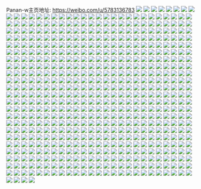 Panan-w主页地址: https://weibo.com/u/5783136783 
![](https://wx4.sinaimg.cn/mw2000/006jns3Jly1h9jjczqz1sj329728xqrk.jpg) 
![](https://wx4.sinaimg.cn/mw2000/006jns3Jly1h9gk5wu534j33402c07wh.jpg) 
![](https://wx4.sinaimg.cn/mw2000/006jns3Jly1h9dy35xbaoj31400u0131.jpg) 
![](https://wx4.sinaimg.cn/mw2000/006jns3Jly1h9dy33q4auj30u01t1jwm.jpg) 
![](https://wx4.sinaimg.cn/mw2000/006jns3Jly1h9d5b4ows4j30wz35s7wh.jpg) 
![](https://wx4.sinaimg.cn/mw2000/006jns3Jly1h9d58agrijj30vx35s7wh.jpg) 
![](https://wx4.sinaimg.cn/mw2000/006jns3Jly1h9d58c6q8yj30zu2h6b1d.jpg) 
![](https://wx4.sinaimg.cn/mw2000/006jns3Jly1h9d58cvct0j30yu31z4qp.jpg) 
![](https://wx4.sinaimg.cn/mw2000/006jns3Jly1h9d58ds9lhj30xc35s1kx.jpg) 
![](https://wx4.sinaimg.cn/mw2000/006jns3Jly1h9d58eskmsj30zu2wfb29.jpg) 
![](https://wx4.sinaimg.cn/mw2000/006jns3Jly1h9cyg7uordj32c0340hdt.jpg) 
![](https://wx4.sinaimg.cn/mw2000/006jns3Jly1h9cyg8qoq6j32c0340e81.jpg) 
![](https://wx4.sinaimg.cn/mw2000/006jns3Jly1h9cygd5mqcj30jj0sgwlh.jpg) 
![](https://wx4.sinaimg.cn/mw2000/006jns3Jly1h9agyweba1j30u01t1jwt.jpg) 
![](https://wx4.sinaimg.cn/mw2000/006jns3Jly1h9agz0jq15j30u01t1aee.jpg) 
![](https://wx4.sinaimg.cn/mw2000/006jns3Jly1h9agysxujkj30u01t1dmo.jpg) 
![](https://wx4.sinaimg.cn/mw2000/006jns3Jly1h9agz0xix2j30u00ypmzg.jpg) 
![](https://wx4.sinaimg.cn/mw2000/006jns3Jly1h968gxa6lij30u012ytgm.jpg) 
![](https://wx4.sinaimg.cn/mw2000/006jns3Jly1h968gux5wwj30u015iqbl.jpg) 
![](https://wx4.sinaimg.cn/mw2000/006jns3Jly1h968gvizwaj30u012s10m.jpg) 
![](https://wx4.sinaimg.cn/mw2000/006jns3Jly1h968gw2xnyj30u0140wnb.jpg) 
![](https://wx4.sinaimg.cn/mw2000/006jns3Jly1h968gu7djaj30u0140wlk.jpg) 
![](https://wx4.sinaimg.cn/mw2000/006jns3Jly1h968gxxah0j30u0140wlp.jpg) 
![](https://wx4.sinaimg.cn/mw2000/006jns3Jly1h968gtmo50j30u0140wma.jpg) 
![](https://wx4.sinaimg.cn/mw2000/006jns3Jly1h968gwqix8j30u01a6wn8.jpg) 
![](https://wx4.sinaimg.cn/mw2000/006jns3Jly1h968gyh6l7j30u0140ahe.jpg) 
![](https://wx4.sinaimg.cn/mw2000/006jns3Jly1h98eqcifb5j30u014010m.jpg) 
![](https://wx4.sinaimg.cn/mw2000/006jns3Jly1h98esyghtmj30u0167tkm.jpg) 
![](https://wx4.sinaimg.cn/mw2000/006jns3Jly1h98esypltej30u01400zs.jpg) 
![](https://wx4.sinaimg.cn/mw2000/006jns3Jly1h94xcheus2j32c0340u0x.jpg) 
![](https://wx4.sinaimg.cn/mw2000/006jns3Jly1h94xcgt34lj32c0340hdt.jpg) 
![](https://wx4.sinaimg.cn/mw2000/006jns3Jly1h94wpzg2jgj326z30ax6p.jpg) 
![](https://wx4.sinaimg.cn/mw2000/006jns3Jly1h94xcevvndj32c03407wi.jpg) 
![](https://wx4.sinaimg.cn/mw2000/006jns3Jly1h94wq05eopj325l33y4qp.jpg) 
![](https://wx4.sinaimg.cn/mw2000/006jns3Jly1h94xcfq58tj32c03407wi.jpg) 
![](https://wx4.sinaimg.cn/mw2000/006jns3Jly1h94xcjt5xpj31se2f84qp.jpg) 
![](https://wx4.sinaimg.cn/mw2000/006jns3Jly1h94xcbafjtj31nt2i0hbs.jpg) 
![](https://wx4.sinaimg.cn/mw2000/006jns3Jly1h94xcjav3tj31ux2go7wh.jpg) 
![](https://wx4.sinaimg.cn/mw2000/006jns3Jly1h94xcd0znrj32c0340u0x.jpg) 
![](https://wx4.sinaimg.cn/mw2000/006jns3Jly1h94xckaol8j32c0340kjl.jpg) 
![](https://wx4.sinaimg.cn/mw2000/006jns3Jly1h94xcdzkjej32c03401kz.jpg) 
![](https://wx4.sinaimg.cn/mw2000/006jns3Jly1h94xcbwhqij32c0340x6p.jpg) 
![](https://wx4.sinaimg.cn/mw2000/006jns3Jly1h94xcg9ee0j31kh2bzx6l.jpg) 
![](https://wx4.sinaimg.cn/mw2000/006jns3Jly1h94xcibrjnj32c0340npe.jpg) 
![](https://wx4.sinaimg.cn/mw2000/006jns3Jly1h8or47mbo4j30u01t1dnr.jpg) 
![](https://wx4.sinaimg.cn/mw2000/006jns3Jly1h8or4r8v63j30gv0miq43.jpg) 
![](https://wx4.sinaimg.cn/mw2000/006jns3Jly1h8n9yz0unrj30u0140qbp.jpg) 
![](https://wx4.sinaimg.cn/mw2000/006jns3Jly1h8mb42gmznj30u01910vj.jpg) 
![](https://wx4.sinaimg.cn/mw2000/006jns3Jly1h8mb42to2rj30u0191dio.jpg) 
![](https://wx4.sinaimg.cn/mw2000/006jns3Jly1h8mb449a7gj30u0191q5z.jpg) 
![](https://wx4.sinaimg.cn/mw2000/006jns3Jly1h8mb46d0pmj31910u040m.jpg) 
![](https://wx4.sinaimg.cn/mw2000/006jns3Jly1h8mb3zufz1j31910u040p.jpg) 
![](https://wx4.sinaimg.cn/mw2000/006jns3Jly1h8mb461yu9j31910u0wgq.jpg) 
![](https://wx4.sinaimg.cn/mw2000/006jns3Jly1h8mb40nr4yj30u0191go3.jpg) 
![](https://wx4.sinaimg.cn/mw2000/006jns3Jly1h8mb457207j30u01910w0.jpg) 
![](https://wx4.sinaimg.cn/mw2000/006jns3Jly1h8mb41z2b6j30u0191n0d.jpg) 
![](https://wx4.sinaimg.cn/mw2000/006jns3Jly1h8mb470vrvj31910u0tar.jpg) 
![](https://wx4.sinaimg.cn/mw2000/006jns3Jly1h8mb46q6trj31910u0q5d.jpg) 
![](https://wx4.sinaimg.cn/mw2000/006jns3Jly1h8mb47c4z1j31910u0jtc.jpg) 
![](https://wx4.sinaimg.cn/mw2000/006jns3Jly1h8mb43ax8aj30u0191q65.jpg) 
![](https://wx4.sinaimg.cn/mw2000/006jns3Jly1h8mb43rsouj30u0191adb.jpg) 
![](https://wx4.sinaimg.cn/mw2000/006jns3Jly1h8mb41j2gnj30u01910vm.jpg) 
![](https://wx4.sinaimg.cn/mw2000/006jns3Jly1h8mb44nr7zj30u0191q5s.jpg) 
![](https://wx4.sinaimg.cn/mw2000/006jns3Jly1h8mb411c42j30u0191gol.jpg) 
![](https://wx4.sinaimg.cn/mw2000/006jns3Jly1h8mb45nczfj30u0191whq.jpg) 
![](https://wx4.sinaimg.cn/mw2000/006jns3Jly1h8gjybhrsjj31nt2i0qtk.jpg) 
![](https://wx4.sinaimg.cn/mw2000/006jns3Jly1h8gjydwx9zj31zu2qw7wh.jpg) 
![](https://wx4.sinaimg.cn/mw2000/006jns3Jly1h8gjyaejfnj31oq2f8tzp.jpg) 
![](https://wx4.sinaimg.cn/mw2000/006jns3Jly1h8ebr67f5vj32ri22ihdt.jpg) 
![](https://wx4.sinaimg.cn/mw2000/006jns3Jly1h8bg3bmxm7j31sc2dskjl.jpg) 
![](https://wx4.sinaimg.cn/mw2000/006jns3Jly1h86zd77urbj31400u0466.jpg) 
![](https://wx4.sinaimg.cn/mw2000/006jns3Jly1h82d0skicxj30zu25oaje.jpg) 
![](https://wx4.sinaimg.cn/mw2000/006jns3Jly1h82d0s7766j30zu25on96.jpg) 
![](https://wx4.sinaimg.cn/mw2000/006jns3Jly1h817gk4bjzj31dg1vje4v.jpg) 
![](https://wx4.sinaimg.cn/mw2000/006jns3Jly1h7wvm9v7lpj30u0193437.jpg) 
![](https://wx4.sinaimg.cn/mw2000/006jns3Jly1h7wvmtvx57j30u01407aw.jpg) 
![](https://wx4.sinaimg.cn/mw2000/006jns3Jly1h7woogm6p8j32c0340x6p.jpg) 
![](https://wx4.sinaimg.cn/mw2000/006jns3Jly1h7wm7tbhrpj328q2znu0x.jpg) 
![](https://wx4.sinaimg.cn/mw2000/006jns3Jly1h7q41o0ar7j30u0140wlx.jpg) 
![](https://wx4.sinaimg.cn/mw2000/006jns3Jly1h7l8z1luvjj30u01hcdu2.jpg) 
![](https://wx4.sinaimg.cn/mw2000/006jns3Jly1h7l8z17iipj32c03401ky.jpg) 
![](https://wx4.sinaimg.cn/mw2000/006jns3Jly1h7efmsskgmj30zt0r20vi.jpg) 
![](https://wx4.sinaimg.cn/mw2000/006jns3Jly1h7czrsukc9j30u01t1dkm.jpg) 
![](https://wx4.sinaimg.cn/mw2000/006jns3Jly1h7czrq6cswj30u01t1dkq.jpg) 
![](https://wx4.sinaimg.cn/mw2000/006jns3Jly1h79qulf9vgj32zu28w4qr.jpg) 
![](https://wx4.sinaimg.cn/mw2000/006jns3Jly1h71ow03krsj30u00qmtf4.jpg) 
![](https://wx4.sinaimg.cn/mw2000/006jns3Jly1h71ovzw489j30u00qc79g.jpg) 
![](https://wx4.sinaimg.cn/mw2000/006jns3Jly1h71ovzlhu2j30u00qtmys.jpg) 
![](https://wx4.sinaimg.cn/mw2000/006jns3Jly1h71ovaitauj30u019cdk8.jpg) 
![](https://wx4.sinaimg.cn/mw2000/006jns3Jly1h71ovast3tj30u01987f7.jpg) 
![](https://wx4.sinaimg.cn/mw2000/006jns3Jly1h71ovb566lj30u01op16f.jpg) 
![](https://wx4.sinaimg.cn/mw2000/006jns3Jly1h71ovbl3gvj30u018rtd3.jpg) 
![](https://wx4.sinaimg.cn/mw2000/006jns3Jly1h71ovbvascj30u01augqk.jpg) 
![](https://wx4.sinaimg.cn/mw2000/006jns3Jly1h71ovc59f5j30u01dpaf7.jpg) 
![](https://wx4.sinaimg.cn/mw2000/006jns3Jly1h71ova58otj30u014vn0u.jpg) 
![](https://wx4.sinaimg.cn/mw2000/006jns3Jly1h71ovceht9j30u01ghnaq.jpg) 
![](https://wx4.sinaimg.cn/mw2000/006jns3Jly1h71ovcpl35j30u01qawkp.jpg) 
![](https://wx4.sinaimg.cn/mw2000/006jns3Jly1h71ovfd60pj30u014owoo.jpg) 
![](https://wx4.sinaimg.cn/mw2000/006jns3Jly1h6y0vxfy3fj30u0191whu.jpg) 
![](https://wx4.sinaimg.cn/mw2000/006jns3Jly1h6y0vxuw5mj30u0191dgl.jpg) 
![](https://wx4.sinaimg.cn/mw2000/006jns3Jly1h6y0vy7boij30u0191gmh.jpg) 
![](https://wx4.sinaimg.cn/mw2000/006jns3Jly1h6y0vykf8ij30u0191dgh.jpg) 
![](https://wx4.sinaimg.cn/mw2000/006jns3Jly1h6y0vvgyvmj30u0191wfb.jpg) 
![](https://wx4.sinaimg.cn/mw2000/006jns3Jly1h6y0vyzye1j31910u0n3l.jpg) 
![](https://wx4.sinaimg.cn/mw2000/006jns3Jly1h6y0vx0sjrj30u01t1gr0.jpg) 
![](https://wx4.sinaimg.cn/mw2000/006jns3Jly1h6y0vvuxj8j30zu0tz75h.jpg) 
![](https://wx4.sinaimg.cn/mw2000/006jns3Jly1h6y0w0gs92j30u01t10y9.jpg) 
![](https://wx4.sinaimg.cn/mw2000/006jns3Jly1h6seo3cqz3j30u01hc3zt.jpg) 
![](https://wx4.sinaimg.cn/mw2000/006jns3Jly1h6qf6dm3bzj30u013fdo3.jpg) 
![](https://wx4.sinaimg.cn/mw2000/006jns3Jly1h6hu0fwnnrj323s2m9e87.jpg) 
![](https://wx4.sinaimg.cn/mw2000/006jns3Jly1h6hu08ecp0j323u35sws5.jpg) 
![](https://wx4.sinaimg.cn/mw2000/006jns3Jly1h6hu0h414nj323u35sqv5.jpg) 
![](https://wx4.sinaimg.cn/mw2000/006jns3Jly1h6hu05a9auj323u35s7wi.jpg) 
![](https://wx4.sinaimg.cn/mw2000/006jns3Jly1h6hu047j6fj323u35sn5n.jpg) 
![](https://wx4.sinaimg.cn/mw2000/006jns3Jly1h6hu07apc6j323u35sk0l.jpg) 
![](https://wx4.sinaimg.cn/mw2000/006jns3Jly1h6hu0joee0j323u35sqeb.jpg) 
![](https://wx4.sinaimg.cn/mw2000/006jns3Jly1h6hu0agf5hj323u35s7i2.jpg) 
![](https://wx4.sinaimg.cn/mw2000/006jns3Jly1h6hu0kjawkj323u35sb2a.jpg) 
![](https://wx4.sinaimg.cn/mw2000/006jns3Jly1h6hu09g1a9j323t3034qq.jpg) 
![](https://wx4.sinaimg.cn/mw2000/006jns3Jly1h6hu0i14y1j323u35sx6p.jpg) 
![](https://wx4.sinaimg.cn/mw2000/006jns3Jly1h6hu06hj6gj323u35sqv5.jpg) 
![](https://wx4.sinaimg.cn/mw2000/006jns3Jly1h6hu0bxi29j323u2n7gu2.jpg) 
![](https://wx4.sinaimg.cn/mw2000/006jns3Jly1h6hu0m6nk6j323u35sn2e.jpg) 
![](https://wx4.sinaimg.cn/mw2000/006jns3Jly1h6hu0b49usj323u2r8qb0.jpg) 
![](https://wx4.sinaimg.cn/mw2000/006jns3Jly1h6hu0ljlrjj31yg2jan8v.jpg) 
![](https://wx4.sinaimg.cn/mw2000/006jns3Jly1h6fnl8rg3fj30th1ge10a.jpg) 
![](https://wx4.sinaimg.cn/mw2000/006jns3Jly1h60zd92x0jj30zm0tqdky.jpg) 
![](https://wx4.sinaimg.cn/mw2000/006jns3Jly1h63r8pvgnmj30zo256als.jpg) 
![](https://wx4.sinaimg.cn/mw2000/006jns3Jly1h5z4jmshllj30zo256qnk.jpg) 
![](https://wx4.sinaimg.cn/mw2000/006jns3Jly1h5z4jlxe44j30zo256qlv.jpg) 
![](https://wx4.sinaimg.cn/mw2000/006jns3Jly1h5z4jn4fkmj30zn121af4.jpg) 
![](https://wx4.sinaimg.cn/mw2000/006jns3Jly1h5z4jnbzsaj30zk24xgre.jpg) 
![](https://wx4.sinaimg.cn/mw2000/006jns3Jly1h5w9w5uu0gj30zo09vq4k.jpg) 
![](https://wx4.sinaimg.cn/mw2000/006jns3Jly1h5w9y0meaoj30wi1ycn3c.jpg) 
![](https://wx4.sinaimg.cn/mw2000/006jns3Jly1h5w9nxgs6mj30zo256wxd.jpg) 
![](https://wx4.sinaimg.cn/mw2000/006jns3Jly1h5w9nzg7ytj30zo256qpl.jpg) 
![](https://wx4.sinaimg.cn/mw2000/006jns3Jly1h5w9qq7horj30wi1ycafk.jpg) 
![](https://wx4.sinaimg.cn/mw2000/006jns3Jly1h5w9r4wqz4j30wi1ycq9i.jpg) 
![](https://wx4.sinaimg.cn/mw2000/006jns3Jly1h7avwcnejgj30zo2560uj.jpg) 
![](https://wx4.sinaimg.cn/mw2000/006jns3Jly1h5ozekx46dj30zk0k0tcw.jpg) 
![](https://wx4.sinaimg.cn/mw2000/006jns3Jly1h5j1t14d2aj325q2vn1kz.jpg) 
![](https://wx4.sinaimg.cn/mw2000/006jns3Jly1h5j1sunblzj31xq1v0hdt.jpg) 
![](https://wx4.sinaimg.cn/mw2000/006jns3Jly1h5j1t02ii1j326o2wwe84.jpg) 
![](https://wx4.sinaimg.cn/mw2000/006jns3Jly1h5j1sx2ovzj325m340e83.jpg) 
![](https://wx4.sinaimg.cn/mw2000/006jns3Jly1h5j1t512d3j328m2zohdu.jpg) 
![](https://wx4.sinaimg.cn/mw2000/006jns3Jly1h5j1su2n09j32c03401kz.jpg) 
![](https://wx4.sinaimg.cn/mw2000/006jns3Jly1h5j1tdur3wj31zs2n5x6p.jpg) 
![](https://wx4.sinaimg.cn/mw2000/006jns3Jly1h5j1t284tmj31zc2kau0x.jpg) 
![](https://wx4.sinaimg.cn/mw2000/006jns3Jly1h5j1t5ly9ij321g2lnnpd.jpg) 
![](https://wx4.sinaimg.cn/mw2000/006jns3Jly1h5j1t1sid3j30u01404ax.jpg) 
![](https://wx4.sinaimg.cn/mw2000/006jns3Jly1h5j1t80h1jj326i2woe82.jpg) 
![](https://wx4.sinaimg.cn/mw2000/006jns3Jly1h5j1t78fw9j321a31lb2a.jpg) 
![](https://wx4.sinaimg.cn/mw2000/006jns3Jly1h5j1tczdxhj33402c07wj.jpg) 
![](https://wx4.sinaimg.cn/mw2000/006jns3Jly1h5dpyhii4sj30zo0dsq4z.jpg) 
![](https://wx4.sinaimg.cn/mw2000/006jns3Jly1h59v3mf1jyj30x118lq7d.jpg) 
![](https://wx4.sinaimg.cn/mw2000/006jns3Jly1h59v5bo9pmj30zn0rvace.jpg) 
![](https://wx4.sinaimg.cn/mw2000/006jns3Jly1h55qcn1107j30q4087tar.jpg) 
![](https://wx4.sinaimg.cn/mw2000/006jns3Jly1h54hm9hasdj30zo0r6tdd.jpg) 
![](https://wx4.sinaimg.cn/mw2000/006jns3Jly1h51gw5qwbbj30zo2561ek.jpg) 
![](https://wx4.sinaimg.cn/mw2000/006jns3Jly1h4zmbm4grvj30zo1c77gw.jpg) 
![](https://wx4.sinaimg.cn/mw2000/006jns3Jly1h4va7vg1a5j31ux2h7e83.jpg) 
![](https://wx4.sinaimg.cn/mw2000/006jns3Jly1h4va86su8ij32c0340npg.jpg) 
![](https://wx4.sinaimg.cn/mw2000/006jns3Jly1h4va7l5a1dj326g2wmqv6.jpg) 
![](https://wx4.sinaimg.cn/mw2000/006jns3Jly1h4va80zbrqj32522urnpe.jpg) 
![](https://wx4.sinaimg.cn/mw2000/006jns3Jly1h4va7jtlvxj32c02nvhdv.jpg) 
![](https://wx4.sinaimg.cn/mw2000/006jns3Jly1h4va7skfmdj32862yxb2b.jpg) 
![](https://wx4.sinaimg.cn/mw2000/006jns3Jly1h4va7yaidqj321e2c87wj.jpg) 
![](https://wx4.sinaimg.cn/mw2000/006jns3Jly1h4va84vh8oj333y2bynpg.jpg) 
![](https://wx4.sinaimg.cn/mw2000/006jns3Jly1h651nzvfktj32912zywrm.jpg) 
![](https://wx4.sinaimg.cn/mw2000/006jns3Jly1h4rgtoq0mxj333z2bzqv6.jpg) 
![](https://wx4.sinaimg.cn/mw2000/006jns3Jly1h4qomswvmbj30zo256qny.jpg) 
![](https://wx4.sinaimg.cn/mw2000/006jns3Jly1h4kekuml3sj30zo256e81.jpg) 
![](https://wx4.sinaimg.cn/mw2000/006jns3Jly1h4kel8wdtgj30zo256npd.jpg) 
![](https://wx4.sinaimg.cn/mw2000/006jns3Jly1h4kekj92ikj30zo2561kx.jpg) 
![](https://wx4.sinaimg.cn/mw2000/006jns3Jly1h4esx2uetkj32x123uqv5.jpg) 
![](https://wx4.sinaimg.cn/mw2000/006jns3Jly1h4esx0sfsbj335s23uqv5.jpg) 
![](https://wx4.sinaimg.cn/mw2000/006jns3Jly1h4esx1usqhj323u35su0x.jpg) 
![](https://wx4.sinaimg.cn/mw2000/006jns3Jly1h4eswjjlulj32ni3j94qr.jpg) 
![](https://wx4.sinaimg.cn/mw2000/006jns3Jly1h4eswzqeogj323u35sb2a.jpg) 
![](https://wx4.sinaimg.cn/mw2000/006jns3Jly1h4eswl0tscj32ni3j9e82.jpg) 
![](https://wx4.sinaimg.cn/mw2000/006jns3Jly1h4eswhocvfj30u01siwva.jpg) 
![](https://wx4.sinaimg.cn/mw2000/006jns3Jly1h4eswlz47ij32ni3j94qq.jpg) 
![](https://wx4.sinaimg.cn/mw2000/006jns3Jly1h4eswh7bltj30u02wg1kx.jpg) 
![](https://wx4.sinaimg.cn/mw2000/006jns3Jly1h4eswgf5krj335s23unpe.jpg) 
![](https://wx4.sinaimg.cn/mw2000/006jns3Jly1h4eswp272zj335s23unpe.jpg) 
![](https://wx4.sinaimg.cn/mw2000/006jns3Jly1h4esx5609yj323u35s1ky.jpg) 
![](https://wx4.sinaimg.cn/mw2000/006jns3Jly1h4esx3yjvjj323u35skjm.jpg) 
![](https://wx4.sinaimg.cn/mw2000/006jns3Jly1h4eswhzbz1j30u013z12i.jpg) 
![](https://wx4.sinaimg.cn/mw2000/006jns3Jly1h4eswxv0dlj335s23uu10.jpg) 
![](https://wx4.sinaimg.cn/mw2000/006jns3Jly1h4esx5lu8kj30u013uwk2.jpg) 
![](https://wx4.sinaimg.cn/mw2000/006jns3Jly1h4eswsdix4j323u35skjn.jpg) 
![](https://wx4.sinaimg.cn/mw2000/006jns3Jly1h4esx5ttnnj30u0140dop.jpg) 
![](https://wx4.sinaimg.cn/mw2000/006jns3Jly1h4c8gsfazhj30zo256kjm.jpg) 
![](https://wx4.sinaimg.cn/mw2000/006jns3Jly1h42yqlq0rwj30zk1be42w.jpg) 
![](https://wx4.sinaimg.cn/mw2000/006jns3Jly1h42yqm79dqj31bk0zkgsp.jpg) 
![](https://wx4.sinaimg.cn/mw2000/006jns3Jly1h41tvw3mv8j30zo256wyr.jpg) 
![](https://wx4.sinaimg.cn/mw2000/006jns3Jly1h3zn8w4yc6j32ri22i1ky.jpg) 
![](https://wx4.sinaimg.cn/mw2000/006jns3Jly1h3uzbga0o3j31xn23qe3w.jpg) 
![](https://wx4.sinaimg.cn/mw2000/006jns3Jly1h3u6tgey7jj31sc2dskjl.jpg) 
![](https://wx4.sinaimg.cn/mw2000/006jns3Jly1h3st6jkki8j323u35sb2a.jpg) 
![](https://wx4.sinaimg.cn/mw2000/006jns3Jly1h2w853mnv2j31zi3j9qv5.jpg) 
![](https://wx4.sinaimg.cn/mw2000/006jns3Jly1h2w86we2hdj323u35s7wi.jpg) 
![](https://wx4.sinaimg.cn/mw2000/006jns3Jly1h2w856qnlej30u02a7ws1.jpg) 
![](https://wx4.sinaimg.cn/mw2000/006jns3Jly1h2w85g5j5kj31zi3j9npd.jpg) 
![](https://wx4.sinaimg.cn/mw2000/006jns3Jly1h2w89jxhpjj335s23ub2a.jpg) 
![](https://wx4.sinaimg.cn/mw2000/006jns3Jly1h2w89zz31hj32ni3j9u0x.jpg) 
![](https://wx4.sinaimg.cn/mw2000/006jns3Jly1h2w8bopwidj335s23unpf.jpg) 
![](https://wx4.sinaimg.cn/mw2000/006jns3Jly1h2w84vweh9j33rv5ns7wi.jpg) 
![](https://wx4.sinaimg.cn/mw2000/006jns3Jly1h2w8fp8ki3j33l22e11ky.jpg) 
![](https://wx4.sinaimg.cn/mw2000/006jns3Jly1h2w8e7ayfzj32sp1v57wi.jpg) 
![](https://wx4.sinaimg.cn/mw2000/006jns3Jly1h2w8d3edl5j323u35su0y.jpg) 
![](https://wx4.sinaimg.cn/mw2000/006jns3Jly1h2w8fh58phj323u35skjm.jpg) 
![](https://wx4.sinaimg.cn/mw2000/006jns3Jly1h2w8gmzx8nj323u35sx6r.jpg) 
![](https://wx4.sinaimg.cn/mw2000/006jns3Jly1h2w8hmemdxj335s1s0hdv.jpg) 
![](https://wx4.sinaimg.cn/mw2000/006jns3Jly1h2w8steza5j323u35s1kz.jpg) 
![](https://wx4.sinaimg.cn/mw2000/006jns3Jly1h2w8sni3bcj34ao2v41l1.jpg) 
![](https://wx4.sinaimg.cn/mw2000/006jns3Jly1h2w8sxqfl8j32n53yphdw.jpg) 
![](https://wx4.sinaimg.cn/mw2000/006jns3Jly1h2w8t60js2j34ao2v4e88.jpg) 
![](https://wx4.sinaimg.cn/mw2000/006jns3Jly1gvbvojzum1j62c02ljb2b02.jpg) 
![](https://wx4.sinaimg.cn/mw2000/006jns3Jly1gvbvoilv2ej62482xy4qr02.jpg) 
![](https://wx4.sinaimg.cn/mw2000/006jns3Jly1gvbvp2g8doj61kj2tmkjm02.jpg) 
![](https://wx4.sinaimg.cn/mw2000/006jns3Jly1gvbvomsgxmj61je1t5kjl02.jpg) 
![](https://wx4.sinaimg.cn/mw2000/006jns3Jly1gvbvog56l9j61ur2ylu0y02.jpg) 
![](https://wx4.sinaimg.cn/mw2000/006jns3Jly1gvbvom19tkj61xf1zkx6p02.jpg) 
![](https://wx4.sinaimg.cn/mw2000/006jns3Jly1gvbvohbivwj62so2munpe02.jpg) 
![](https://wx4.sinaimg.cn/mw2000/006jns3Jly1gvbvol8b1qj626g24znpd02.jpg) 
![](https://wx4.sinaimg.cn/mw2000/006jns3Jly1gvbvp17dnnj62e82a8kjm02.jpg) 
![](https://wx4.sinaimg.cn/mw2000/006jns3Jly1gtz8si56ibj30k00qvtd0.jpg) 
![](https://wx4.sinaimg.cn/mw2000/006jns3Jly1gtgv0plm2wj31qa243b29.jpg) 
![](https://wx4.sinaimg.cn/mw2000/006jns3Jly1gt2ugmtrugj32c0340e82.jpg) 
![](https://wx4.sinaimg.cn/mw2000/006jns3Jly1gs7al75drrj31ho1zkb2a.jpg) 
![](https://wx4.sinaimg.cn/mw2000/006jns3Jly1gs7al4vq6lj31ho1zk7wi.jpg) 
![](https://wx4.sinaimg.cn/mw2000/006jns3Jly1gs7al1gz3wj31ho1zk1l1.jpg) 
![](https://wx4.sinaimg.cn/mw2000/006jns3Jly1gs7al2wzcij31ho1zke82.jpg) 
![](https://wx4.sinaimg.cn/mw2000/006jns3Jly1grrkltitd0j30u01swh1p.jpg) 
![](https://wx4.sinaimg.cn/mw2000/006jns3Jly1grrklv1ad2j30zo2567wh.jpg) 
![](https://wx4.sinaimg.cn/mw2000/006jns3Jly1grrks047a1j30zo2567wi.jpg) 
![](https://wx4.sinaimg.cn/mw2000/006jns3Jly1grrklsfao4j30zo256qv5.jpg) 
![](https://wx4.sinaimg.cn/mw2000/006jns3Jly1grrkm01biaj30zo2564qq.jpg) 
![](https://wx4.sinaimg.cn/mw2000/006jns3Jly1grrkqivmuaj30zo256hdv.jpg) 
![](https://wx4.sinaimg.cn/mw2000/006jns3Jly1grpa5obwa3j32c02c0e81.jpg) 
![](https://wx4.sinaimg.cn/mw2000/006jns3Jly1grpa5wxjonj32c0340e86.jpg) 
![](https://wx4.sinaimg.cn/mw2000/006jns3Jly1grpa5yg5awj326u2x5qv5.jpg) 
![](https://wx4.sinaimg.cn/mw2000/006jns3Jly1grnpiyo1uaj30u01b3qn6.jpg) 
![](https://wx4.sinaimg.cn/mw2000/006jns3Jly1grnpizejotj30u01c8dzp.jpg) 
![](https://wx4.sinaimg.cn/mw2000/006jns3Jly1grnpixrfwmj30u019enh8.jpg) 
![](https://wx4.sinaimg.cn/mw2000/006jns3Jly1grhv010zy0j32402tc1jn.jpg) 
![](https://wx4.sinaimg.cn/mw2000/006jns3Jly1grhv0xc0qxj32c0340x6p.jpg) 
![](https://wx4.sinaimg.cn/mw2000/006jns3Jly1grhv02wxzsj32522urb1k.jpg) 
![](https://wx4.sinaimg.cn/mw2000/006jns3Jly1grhv06fn52j324n2u87us.jpg) 
![](https://wx4.sinaimg.cn/mw2000/006jns3Jly1grhv0bfiqsj32c0340hdu.jpg) 
![](https://wx4.sinaimg.cn/mw2000/006jns3Jly1grhv084lp0j31u32g4axz.jpg) 
![](https://wx4.sinaimg.cn/mw2000/006jns3Jly1grc8bmoi2zj30s71hjkdy.jpg) 
![](https://wx4.sinaimg.cn/mw2000/006jns3Jly1grc8bnbxnwj30zo10cac8.jpg) 
![](https://wx4.sinaimg.cn/mw2000/006jns3Jly1gr7u6t112nj33402c04qr.jpg) 
![](https://wx4.sinaimg.cn/mw2000/006jns3Jly1gr7u6xua1yj32c03404qr.jpg) 
![](https://wx4.sinaimg.cn/mw2000/006jns3Jly1gr7u6ud2taj33402c0npe.jpg) 
![](https://wx4.sinaimg.cn/mw2000/006jns3Jly1gr7u6w75caj32c03404qr.jpg) 
![](https://wx4.sinaimg.cn/mw2000/006jns3Jly1gr7u705b84j32c03407wj.jpg) 
![](https://wx4.sinaimg.cn/mw2000/006jns3Jly1gr7u73bbn6j32c0340b2b.jpg) 
![](https://wx4.sinaimg.cn/mw2000/006jns3Jly1gr7u75s9skj32c03404qr.jpg) 
![](https://wx4.sinaimg.cn/mw2000/006jns3Jly1gr7u7a45c6j32c0340e82.jpg) 
![](https://wx4.sinaimg.cn/mw2000/006jns3Jly1gr7u77iop9j33402c0e83.jpg) 
![](https://wx4.sinaimg.cn/mw2000/006jns3Jly1gr3aysvgayj31ja26q7wh.jpg) 
![](https://wx4.sinaimg.cn/mw2000/006jns3Jly1gr3az3hqxqj3340340x6s.jpg) 
![](https://wx4.sinaimg.cn/mw2000/006jns3Jly1gr3aypxu76j31ix2a4npd.jpg) 
![](https://wx4.sinaimg.cn/mw2000/006jns3Jly1gr3azdfhvdj31gs1takjl.jpg) 
![](https://wx4.sinaimg.cn/mw2000/006jns3Jly1gr3az8ag4xj31nr248hdt.jpg) 
![](https://wx4.sinaimg.cn/mw2000/006jns3Jly1gr3azgdkjtj31fy1u1npd.jpg) 
![](https://wx4.sinaimg.cn/mw2000/006jns3Jly1gr3azbs8dcj31na1spu0x.jpg) 
![](https://wx4.sinaimg.cn/mw2000/006jns3Jly1gr3azhdsztj30ix0o9k82.jpg) 
![](https://wx4.sinaimg.cn/mw2000/006jns3Jly1gr3azae3plj31sb1txkjl.jpg) 
![](https://wx4.sinaimg.cn/mw2000/006jns3Jly1gr3az9h24ej31gt25v7wh.jpg) 
![](https://wx4.sinaimg.cn/mw2000/006jns3Jly1gr3azez6paj31kk1vvnpd.jpg) 
![](https://wx4.sinaimg.cn/mw2000/006jns3Jly1gr3aylwpj0j31n523fb29.jpg) 
![](https://wx4.sinaimg.cn/mw2000/006jns3Jly1gr0l6zk5mjj32c03404qq.jpg) 
![](https://wx4.sinaimg.cn/mw2000/006jns3Jly1gqrpon82bkj326m2qux6q.jpg) 
![](https://wx4.sinaimg.cn/mw2000/006jns3Jly1gqrppc50k8j32802yo1l6.jpg) 
![](https://wx4.sinaimg.cn/mw2000/006jns3Jly1gqlvarm51cj32c0340u0y.jpg) 
![](https://wx4.sinaimg.cn/mw2000/006jns3Jly1gqlvapuhx8j32c0340e82.jpg) 
![](https://wx4.sinaimg.cn/mw2000/006jns3Jly1gqlvath8kij32c0340u0y.jpg) 
![](https://wx4.sinaimg.cn/mw2000/006jns3Jly1gqlvamlpfdj32c03401ky.jpg) 
![](https://wx4.sinaimg.cn/mw2000/006jns3Jly1gqlvb4xox6j32c0340u0y.jpg) 
![](https://wx4.sinaimg.cn/mw2000/006jns3Jly1gqlvb1lbvej32c0340x6q.jpg) 
![](https://wx4.sinaimg.cn/mw2000/006jns3Jly1gqlvawrfpjj32c0340qv6.jpg) 
![](https://wx4.sinaimg.cn/mw2000/006jns3Jly1gqlvb7n8oyj32c0340kjm.jpg) 
![](https://wx4.sinaimg.cn/mw2000/006jns3Jly1gqlvavalx0j32c0340qv6.jpg) 
![](https://wx4.sinaimg.cn/mw2000/006jns3Jly1gqemrrpetnj31sc2dskjm.jpg) 
![](https://wx4.sinaimg.cn/mw2000/006jns3Jly1gqemsai0nqj31sc2dse0n.jpg) 
![](https://wx4.sinaimg.cn/mw2000/006jns3Jly1gqemrtnhrlj32c0340e82.jpg) 
![](https://wx4.sinaimg.cn/mw2000/006jns3Jly1gqemrv1xiaj32c0340qv6.jpg) 
![](https://wx4.sinaimg.cn/mw2000/006jns3Jly1gqemrz6gykj31nw27v1kx.jpg) 
![](https://wx4.sinaimg.cn/mw2000/006jns3Jly1gqemrxsdc4j32c0340qv6.jpg) 
![](https://wx4.sinaimg.cn/mw2000/006jns3Jly1gpsjtssw0uj31zk1bp1l3.jpg) 
![](https://wx4.sinaimg.cn/mw2000/006jns3Jly1goz1fflsvpj32212nknpe.jpg) 
![](https://wx4.sinaimg.cn/mw2000/006jns3Jly1goz1fhrx9bj30mq0whqmw.jpg) 
![](https://wx4.sinaimg.cn/mw2000/006jns3Jly1goz1fl6p2rj31yn2o8b2a.jpg) 
![](https://wx4.sinaimg.cn/mw2000/006jns3Jly1gohpz2aya7j31g51ccn5q.jpg) 
![](https://wx4.sinaimg.cn/mw2000/006jns3Jly1gohck4a257j30tz0hrwjr.jpg) 
![](https://wx4.sinaimg.cn/mw2000/006jns3Jly1gns6yt9wovj315g1eptwu.jpg) 
![](https://wx4.sinaimg.cn/mw2000/006jns3Jly1gns6zj35jij31z02d2x6q.jpg) 
![](https://wx4.sinaimg.cn/mw2000/006jns3Jly1gns6z8ijgbj31901g14qp.jpg) 
![](https://wx4.sinaimg.cn/mw2000/006jns3Jly1gns6zagt2rj31a21p9b29.jpg) 
![](https://wx4.sinaimg.cn/mw2000/006jns3Jly1gns6z5bw8cj32c02goe84.jpg) 
![](https://wx4.sinaimg.cn/mw2000/006jns3Jly1gns6zn12jvj31q51zkqv5.jpg) 
![](https://wx4.sinaimg.cn/mw2000/006jns3Jly1gns6zr7pvwj316e1blnpe.jpg) 
![](https://wx4.sinaimg.cn/mw2000/006jns3Jly1gns6zt87hyj31h91wl4qp.jpg) 
![](https://wx4.sinaimg.cn/mw2000/006jns3Jly1gns6zvfw6mj31rk1vkqv5.jpg) 
![](https://wx4.sinaimg.cn/mw2000/006jns3Jly1gnplmfxiykj32802yoqv5.jpg) 
![](https://wx4.sinaimg.cn/mw2000/006jns3Jly1gnplmf63jlj31o02yohdu.jpg) 
![](https://wx4.sinaimg.cn/mw2000/006jns3Jly1gnooatd9cdj32712kpqv6.jpg) 
![](https://wx4.sinaimg.cn/mw2000/006jns3Jly1gnbgri3nl6j31491zkkjl.jpg) 
![](https://wx4.sinaimg.cn/mw2000/006jns3Jly1gnbgrdhkjaj31ge11g1kx.jpg) 
![](https://wx4.sinaimg.cn/mw2000/006jns3Jly1gmd22vi038j31ho1zkkjm.jpg) 
![](https://wx4.sinaimg.cn/mw2000/006jns3Jgy1gm3kg962i4j31hz1zkhdv.jpg) 
![](https://wx4.sinaimg.cn/mw2000/006jns3Jgy1gm3kgbq0i9j31hu1zkkjn.jpg) 
![](https://wx4.sinaimg.cn/mw2000/006jns3Jgy1gm3kgi1l91j31ho1zknpf.jpg) 
![](https://wx4.sinaimg.cn/mw2000/006jns3Jgy1gm3kgl7jokj31ho1zku0x.jpg) 
![](https://wx4.sinaimg.cn/mw2000/006jns3Jgy1gm3kgety8pj31zk1hju10.jpg) 
![](https://wx4.sinaimg.cn/mw2000/006jns3Jgy1gm3kgmws4zj31hn1zku0x.jpg) 
![](https://wx4.sinaimg.cn/mw2000/006jns3Jgy1gm3kgogvs5j31hn1zknpd.jpg) 
![](https://wx4.sinaimg.cn/mw2000/006jns3Jgy1gm3kgjonypj31ho1zkqv5.jpg) 
![](https://wx4.sinaimg.cn/mw2000/006jns3Jgy1gm3kgr47gmj31as1qfx6q.jpg) 
![](https://wx4.sinaimg.cn/mw2000/006jns3Jgy1gm3kg6rlz5j31ho1zkhdu.jpg) 
![](https://wx4.sinaimg.cn/mw2000/006jns3Jgy1gm3kh3w53mj31ho1zke82.jpg) 
![](https://wx4.sinaimg.cn/mw2000/006jns3Jgy1gm3kh1krz5j31zk1hjkjp.jpg) 
![](https://wx4.sinaimg.cn/mw2000/006jns3Jgy1gm3kgu9o66j32hf21nhdv.jpg) 
![](https://wx4.sinaimg.cn/mw2000/006jns3Jgy1gm3khn83aqj31fr1x0qv5.jpg) 
![](https://wx4.sinaimg.cn/mw2000/006jns3Jgy1gm3kgydkzrj32c0340x6s.jpg) 
![](https://wx4.sinaimg.cn/mw2000/006jns3Jgy1gm3khoatazj31hn1hp4qp.jpg) 
![](https://wx4.sinaimg.cn/mw2000/006jns3Jgy1gm3khlgc89j31zk1hnb2a.jpg) 
![](https://wx4.sinaimg.cn/mw2000/006jns3Jgy1gm3khpsseaj31hn1j61kx.jpg) 
![](https://wx4.sinaimg.cn/mw2000/006jns3Jly1gm2tccct9jj31400u07cu.jpg) 
![](https://wx4.sinaimg.cn/mw2000/006jns3Jly1gm2t0848zej30u0140tix.jpg) 
![](https://wx4.sinaimg.cn/mw2000/006jns3Jly1gm2t0a6quwj31400u0tjo.jpg) 
![](https://wx4.sinaimg.cn/mw2000/006jns3Jly1gm2t08lry0j30u01407bc.jpg) 
![](https://wx4.sinaimg.cn/mw2000/006jns3Jly1gm2t09qouij30u0140gvk.jpg) 
![](https://wx4.sinaimg.cn/mw2000/006jns3Jly1gm2t0ai6ebj31400u0dpc.jpg) 
![](https://wx4.sinaimg.cn/mw2000/006jns3Jly1gm2t0atrjyj31400u0gu0.jpg) 
![](https://wx4.sinaimg.cn/mw2000/006jns3Jly1gm2sxvwopjj32c0340b2a.jpg) 
![](https://wx4.sinaimg.cn/mw2000/006jns3Jly1glx4d8h6qmj31ho1zk4qq.jpg) 
![](https://wx4.sinaimg.cn/mw2000/006jns3Jly1glti95f9axj31v41zkx6p.jpg) 
![](https://wx4.sinaimg.cn/mw2000/006jns3Jly1glti98e4v2j31ht1dy7wh.jpg) 
![](https://wx4.sinaimg.cn/mw2000/006jns3Jly1glti9f79qlj32c02zakjm.jpg) 
![](https://wx4.sinaimg.cn/mw2000/006jns3Jly1glti9lhmj0j32c03401kz.jpg) 
![](https://wx4.sinaimg.cn/mw2000/006jns3Jly1gltibuzcpxj31ho185hdt.jpg) 
![](https://wx4.sinaimg.cn/mw2000/006jns3Jly1glti9xhn4jj32c0340kjn.jpg) 
![](https://wx4.sinaimg.cn/mw2000/006jns3Jly1gltiay6ezpj33402c0u0x.jpg) 
![](https://wx4.sinaimg.cn/mw2000/006jns3Jly1gltia2pfjsj321y2qle82.jpg) 
![](https://wx4.sinaimg.cn/mw2000/006jns3Jly1gltia813hwj32e4223x6q.jpg) 
![](https://wx4.sinaimg.cn/mw2000/006jns3Jly1gltibdn695j32c0340npf.jpg) 
![](https://wx4.sinaimg.cn/mw2000/006jns3Jly1gltibl9eb7j333z2bz1l0.jpg) 
![](https://wx4.sinaimg.cn/mw2000/006jns3Jly1gltibrey45j327u2kbe83.jpg) 
![](https://wx4.sinaimg.cn/mw2000/006jns3Jly1gltiab7pf4j33402c0qv5.jpg) 
![](https://wx4.sinaimg.cn/mw2000/006jns3Jly1gltiajkf55j32c0340kjm.jpg) 
![](https://wx4.sinaimg.cn/mw2000/006jns3Jly1glti9r97rej32c0340kjm.jpg) 
![](https://wx4.sinaimg.cn/mw2000/006jns3Jly1gltiasrp95j33402c0qv5.jpg) 
![](https://wx4.sinaimg.cn/mw2000/006jns3Jly1gltiaozdtwj32c03401kz.jpg) 
![](https://wx4.sinaimg.cn/mw2000/006jns3Jly1gltib41e7xj33402c0hdu.jpg) 
![](https://wx4.sinaimg.cn/mw2000/006jns3Jly1glr70qchzlj32ll22fe84.jpg) 
![](https://wx4.sinaimg.cn/mw2000/006jns3Jly1glr70lw7ajj31ho1zkhdy.jpg) 
![](https://wx4.sinaimg.cn/mw2000/006jns3Jly1glr70vdodfj33402c0hdx.jpg) 
![](https://wx4.sinaimg.cn/mw2000/006jns3Jly1glr70gkltvj32c0340e83.jpg) 
![](https://wx4.sinaimg.cn/mw2000/006jns3Jly1glr70zvsu2j33402c0u11.jpg) 
![](https://wx4.sinaimg.cn/mw2000/006jns3Jly1glr716ijg0j33402c07ri.jpg) 
![](https://wx4.sinaimg.cn/mw2000/006jns3Jly1glr712u6qij322u2vkkjn.jpg) 
![](https://wx4.sinaimg.cn/mw2000/006jns3Jly1glr71bni9gj332024b1l0.jpg) 
![](https://wx4.sinaimg.cn/mw2000/006jns3Jly1glr715js2uj32381yr7wi.jpg) 
![](https://wx4.sinaimg.cn/mw2000/006jns3Jly1glr73kjnvyj30x21qmb29.jpg) 
![](https://wx4.sinaimg.cn/mw2000/006jns3Jly1glr73r7kzoj33402c0qv7.jpg) 
![](https://wx4.sinaimg.cn/mw2000/006jns3Jly1glr73n3a1cj31sc2dshdu.jpg) 
![](https://wx4.sinaimg.cn/mw2000/006jns3Jly1glr73yu4v8j33402c01ky.jpg) 
![](https://wx4.sinaimg.cn/mw2000/006jns3Jly1glr73wfrxwj33402c04qu.jpg) 
![](https://wx4.sinaimg.cn/mw2000/006jns3Jly1glr73ig8hij32c03407wi.jpg) 
![](https://wx4.sinaimg.cn/mw2000/006jns3Jly1glr747p6cmj32c0340qv6.jpg) 
![](https://wx4.sinaimg.cn/mw2000/006jns3Jly1glr743ffmbj32ll22fhdv.jpg) 
![](https://wx4.sinaimg.cn/mw2000/006jns3Jly1glr76g7dowj31ho1zkkjm.jpg) 
![](https://wx4.sinaimg.cn/mw2000/006jns3Jly1glomr5lpc8j32c03407wi.jpg) 
![](https://wx4.sinaimg.cn/mw2000/006jns3Jly1glnjza95cgj33402c01j0.jpg) 
![](https://wx4.sinaimg.cn/mw2000/006jns3Jly1glnjzckhb6j32c03407wk.jpg) 
![](https://wx4.sinaimg.cn/mw2000/006jns3Jly1glnjzfo1l5j33402c07wh.jpg) 
![](https://wx4.sinaimg.cn/mw2000/006jns3Jly1glnjzhcyhlj33402c0hdq.jpg) 
![](https://wx4.sinaimg.cn/mw2000/006jns3Jly1glnjze55i1j31da2you0y.jpg) 
![](https://wx4.sinaimg.cn/mw2000/006jns3Jly1glnjzj9pgkj333z2bz7wh.jpg) 
![](https://wx4.sinaimg.cn/mw2000/006jns3Jly1glnjzmi10rj33402c0qv5.jpg) 
![](https://wx4.sinaimg.cn/mw2000/006jns3Jly1glnjz8216hj33402c0qnn.jpg) 
![](https://wx4.sinaimg.cn/mw2000/006jns3Jly1glnjzl2xpzj33402c04qp.jpg) 
![](https://wx4.sinaimg.cn/mw2000/006jns3Jly1glnjzpbxr4j32c0340qv5.jpg) 
![](https://wx4.sinaimg.cn/mw2000/006jns3Jly1glnk03ll1nj31lm1x34qr.jpg) 
![](https://wx4.sinaimg.cn/mw2000/006jns3Jly1glnk02997qj30tl1glq9f.jpg) 
![](https://wx4.sinaimg.cn/mw2000/006jns3Jly1glnjzraegzj33402c0u0c.jpg) 
![](https://wx4.sinaimg.cn/mw2000/006jns3Jly1glnjzt6s7cj33402c0b29.jpg) 
![](https://wx4.sinaimg.cn/mw2000/006jns3Jly1glnjzvieezj32c03404qq.jpg) 
![](https://wx4.sinaimg.cn/mw2000/006jns3Jly1glnjzxkov9j33402c07ts.jpg) 
![](https://wx4.sinaimg.cn/mw2000/006jns3Jly1glnk01dyr9j32c0340u0y.jpg) 
![](https://wx4.sinaimg.cn/mw2000/006jns3Jly1glnjzz9qfhj33402c0x47.jpg) 
![](https://wx4.sinaimg.cn/mw2000/006jns3Jly1glj1jbzuynj31qu1vn1ky.jpg) 
![](https://wx4.sinaimg.cn/mw2000/006jns3Jly1gl7lpqs33kj30u0140dnz.jpg) 
![](https://wx4.sinaimg.cn/mw2000/006jns3Jly1gl7lpr9tg0j30u01407jg.jpg) 
![](https://wx4.sinaimg.cn/mw2000/006jns3Jly1gl7lpqcg1oj30u014046h.jpg) 
![](https://wx4.sinaimg.cn/mw2000/006jns3Jly1gl5eryy8l9j326z2rze83.jpg) 
![](https://wx4.sinaimg.cn/mw2000/006jns3Jly1gl5erwhplwj32c02o0qv6.jpg) 
![](https://wx4.sinaimg.cn/mw2000/006jns3Jly1gl5es1pkbsj32c02kx7wj.jpg) 
![](https://wx4.sinaimg.cn/mw2000/006jns3Jly1gkqz0fl2roj32o11ug1kx.jpg) 
![](https://wx4.sinaimg.cn/mw2000/006jns3Jly1gkosxgbcpej32wp2bx7wi.jpg) 
![](https://wx4.sinaimg.cn/mw2000/006jns3Jly1gkosx6x3j7j33402c0x6p.jpg) 
![](https://wx4.sinaimg.cn/mw2000/006jns3Jly1gkosxockv9j33402c0qv5.jpg) 
![](https://wx4.sinaimg.cn/mw2000/006jns3Jly1gklemvwkcwj32yz288hdv.jpg) 
![](https://wx4.sinaimg.cn/mw2000/006jns3Jly1gklemzy2d1j32c0340x6r.jpg) 
![](https://wx4.sinaimg.cn/mw2000/006jns3Jly1gklemrvm83j33402c0u12.jpg) 
![](https://wx4.sinaimg.cn/mw2000/006jns3Jly1gklen2en6kj32c02jq7wi.jpg) 
![](https://wx4.sinaimg.cn/mw2000/006jns3Jly1gk8bg514zjj31o0280hdt.jpg) 
![](https://wx4.sinaimg.cn/mw2000/006jns3Jly1gk4k1we3vsj30pm227ah3.jpg) 
![](https://wx4.sinaimg.cn/mw2000/006jns3Jly1gjzdugbokoj30sm16admk.jpg) 
![](https://wx4.sinaimg.cn/mw2000/006jns3Jly1gjzdugwz4kj30rc138wkq.jpg) 
![](https://wx4.sinaimg.cn/mw2000/006jns3Jly1gjo6tayrs8j31981zku0z.jpg) 
![](https://wx4.sinaimg.cn/mw2000/006jns3Jly1gjo6t965osj32802yohdv.jpg) 
![](https://wx4.sinaimg.cn/mw2000/006jns3Jly1gjo6tc3wn6j31961zku0x.jpg) 
![](https://wx4.sinaimg.cn/mw2000/006jns3Jly1gjo6tnbn1tj31oy24gkjm.jpg) 
![](https://wx4.sinaimg.cn/mw2000/006jns3Jly1gjo6tp6uvrj31f01mse81.jpg) 
![](https://wx4.sinaimg.cn/mw2000/006jns3Jly1gjo6tkolihj31721wc1ky.jpg) 
![](https://wx4.sinaimg.cn/mw2000/006jns3Jly1gjo6tjgprhj31f21t0u0x.jpg) 
![](https://wx4.sinaimg.cn/mw2000/006jns3Jly1gjo6to9f42j31gl1fee81.jpg) 
![](https://wx4.sinaimg.cn/mw2000/006jns3Jly1gjo6tdwnobj32bz30mx6r.jpg) 
![](https://wx4.sinaimg.cn/mw2000/006jns3Jly1gjo6tfmce4j32po219npf.jpg) 
![](https://wx4.sinaimg.cn/mw2000/006jns3Jly1gj6pj25tn2j33402c0x6q.jpg) 
![](https://wx4.sinaimg.cn/mw2000/006jns3Jly1gj6pj62vrnj31x21gyhdt.jpg) 
![](https://wx4.sinaimg.cn/mw2000/006jns3Jly1gj6pjgm9pzj32vz25zqv7.jpg) 
![](https://wx4.sinaimg.cn/mw2000/006jns3Jly1gj6pk33l10j33402c0b2a.jpg) 
![](https://wx4.sinaimg.cn/mw2000/006jns3Jly1gj6pjy96anj331x2c0x6q.jpg) 
![](https://wx4.sinaimg.cn/mw2000/006jns3Jly1gj6pk8tig9j31hn1zk4qq.jpg) 
![](https://wx4.sinaimg.cn/mw2000/006jns3Jly1gj6pjhbblej30kt0da3zw.jpg) 
![](https://wx4.sinaimg.cn/mw2000/006jns3Jly1gj6pkjen3fj33402c07wj.jpg) 
![](https://wx4.sinaimg.cn/mw2000/006jns3Jly1gj6pivva9sj33402c0b2b.jpg) 
![](https://wx4.sinaimg.cn/mw2000/006jns3Jly1giqpcekueuj30kw0tztct.jpg) 
![](https://wx4.sinaimg.cn/mw2000/006jns3Jly1giqpcf13cxj30jp0ng415.jpg) 
![](https://wx4.sinaimg.cn/mw2000/006jns3Jly1giqp607d9uj33402c0qv7.jpg) 
![](https://wx4.sinaimg.cn/mw2000/006jns3Jly1giqp6wg0uxj31er1vokjl.jpg) 
![](https://wx4.sinaimg.cn/mw2000/006jns3Jly1giqp74521aj31zk1ho7wi.jpg) 
![](https://wx4.sinaimg.cn/mw2000/006jns3Jly1giqp62smm3j31ho1zku0x.jpg) 
![](https://wx4.sinaimg.cn/mw2000/006jns3Jly1giqp70digij33402c0kjn.jpg) 
![](https://wx4.sinaimg.cn/mw2000/006jns3Jly1giqp5v6ds7j31zk1hn4qq.jpg) 
![](https://wx4.sinaimg.cn/mw2000/006jns3Jly1giqp7aw4f4j31hn1zk7wi.jpg) 
![](https://wx4.sinaimg.cn/mw2000/006jns3Jly1giqp78ga66j33402c0npf.jpg) 
![](https://wx4.sinaimg.cn/mw2000/006jns3Jly1giqp7jjscmj31zk1eu4qq.jpg) 
![](https://wx4.sinaimg.cn/mw2000/006jns3Jly1giqp7hfcf6j31zk1h0hd9.jpg) 
![](https://wx4.sinaimg.cn/mw2000/006jns3Jly1giqp7odxj3j327i340e84.jpg) 
![](https://wx4.sinaimg.cn/mw2000/006jns3Jly1giqp6t9jdoj32c0340e86.jpg) 
![](https://wx4.sinaimg.cn/mw2000/006jns3Jly1giqp7u4957j33402c04qp.jpg) 
![](https://wx4.sinaimg.cn/mw2000/006jns3Jly1gihccjuf8vj331d28he83.jpg) 
![](https://wx4.sinaimg.cn/mw2000/006jns3Jly1gihcc7abqsj31zk1hn7wi.jpg) 
![](https://wx4.sinaimg.cn/mw2000/006jns3Jly1gihccen8w4j33402c04qs.jpg) 
![](https://wx4.sinaimg.cn/mw2000/006jns3Jly1gihcbg9r7gj31zk1ho1ky.jpg) 
![](https://wx4.sinaimg.cn/mw2000/006jns3Jly1gihcc2uco8j33402c0x6q.jpg) 
![](https://wx4.sinaimg.cn/mw2000/006jns3Jly1gihcbkfgj0j31zi1hh4qq.jpg) 
![](https://wx4.sinaimg.cn/mw2000/006jns3Jly1gihcbbyh9dj31tt1ek4qp.jpg) 
![](https://wx4.sinaimg.cn/mw2000/006jns3Jly1gihcay25jtj33402c04qs.jpg) 
![](https://wx4.sinaimg.cn/mw2000/006jns3Jly1gihcbd95ybj31sb17l4ke.jpg) 
![](https://wx4.sinaimg.cn/mw2000/006jns3Jly1gihcb034egj312k0vtast.jpg) 
![](https://wx4.sinaimg.cn/mw2000/006jns3Jly1gihcbsnczpj334029y7wk.jpg) 
![](https://wx4.sinaimg.cn/mw2000/006jns3Jly1gihcb9vjs4j33402c0b2e.jpg) 
![](https://wx4.sinaimg.cn/mw2000/006jns3Jly1gihcarvctqj33402c0u11.jpg) 
![](https://wx4.sinaimg.cn/mw2000/006jns3Jly1gihcby03foj334029jb2b.jpg) 
![](https://wx4.sinaimg.cn/mw2000/006jns3Jly1gihcdh0nsoj33402c04qr.jpg) 
![](https://wx4.sinaimg.cn/mw2000/006jns3Jly1gi9hest9elj31f51kpe81.jpg) 
![](https://wx4.sinaimg.cn/mw2000/006jns3Jly1gi9hg91oddj325s1mc4lp.jpg) 
![](https://wx4.sinaimg.cn/mw2000/006jns3Jly1gi9hhzzq3pj31g31jlhdt.jpg) 
![](https://wx4.sinaimg.cn/mw2000/006jns3Jly1gi9hf2o94tj31h71x21ky.jpg) 
![](https://wx4.sinaimg.cn/mw2000/006jns3Jly1gi9hfel969j31ho1yh1ky.jpg) 
![](https://wx4.sinaimg.cn/mw2000/006jns3Jly1gi9hgz95y3j33402c04qr.jpg) 
![](https://wx4.sinaimg.cn/mw2000/006jns3Jly1gi9hgsreogj32l523zqv6.jpg) 
![](https://wx4.sinaimg.cn/mw2000/006jns3Jly1gi9hhg5qh5j32w41xxe83.jpg) 
![](https://wx4.sinaimg.cn/mw2000/006jns3Jly1gi9heyq2bzj33402c07wj.jpg) 
![](https://wx4.sinaimg.cn/mw2000/006jns3Jly1gi9hhohkr7j33402c0hdv.jpg) 
![](https://wx4.sinaimg.cn/mw2000/006jns3Jly1gi9hhw7rvij33402c0b2b.jpg) 
![](https://wx4.sinaimg.cn/mw2000/006jns3Jly1gi3dq4invuj33402c0u0z.jpg) 
![](https://wx4.sinaimg.cn/mw2000/006jns3Jly1gi3dpfoqv0j31ov1efkjl.jpg) 
![](https://wx4.sinaimg.cn/mw2000/006jns3Jly1gi3dpv8aqkj33402c0u0z.jpg) 
![](https://wx4.sinaimg.cn/mw2000/006jns3Jly1gi3dpil9g1j31ho1zku0x.jpg) 
![](https://wx4.sinaimg.cn/mw2000/006jns3Jly1gi3dqi9zctj32xw2bi4qt.jpg) 
![](https://wx4.sinaimg.cn/mw2000/006jns3Jly1gi3dpmgoqoj32801o0hdu.jpg) 
![](https://wx4.sinaimg.cn/mw2000/006jns3Jly1gi3dpziyguj32tq2481kz.jpg) 
![](https://wx4.sinaimg.cn/mw2000/006jns3Jly1gi3dqbxozdj33402c0e84.jpg) 
![](https://wx4.sinaimg.cn/mw2000/006jns3Jly1gi3dqk9e2rj31du1ug7wh.jpg) 
![](https://wx4.sinaimg.cn/mw2000/006jns3Jly1ghtrky9jfij33402c0b2b.jpg) 
![](https://wx4.sinaimg.cn/mw2000/006jns3Jly1ghtrk8ituxj33402c0e83.jpg) 
![](https://wx4.sinaimg.cn/mw2000/006jns3Jly1ghtrlowem9j32c0340kjn.jpg) 
![](https://wx4.sinaimg.cn/mw2000/006jns3Jly1ghtrm7nxxhj33402c01kz.jpg) 
![](https://wx4.sinaimg.cn/mw2000/006jns3Jly1ghtrmb5mdwj33402c04qr.jpg) 
![](https://wx4.sinaimg.cn/mw2000/006jns3Jly1ghtrmebfdxj33402c0hdu.jpg) 
![](https://wx4.sinaimg.cn/mw2000/006jns3Jly1ghtrmi1q97j33402c0e83.jpg) 
![](https://wx4.sinaimg.cn/mw2000/006jns3Jly1ghtrmlse1ej33402c04qr.jpg) 
![](https://wx4.sinaimg.cn/mw2000/006jns3Jly1ghtrjj2yv2j31i41zk7wk.jpg) 
![](https://wx4.sinaimg.cn/mw2000/006jns3Jly1ghq7e8t0ojj31o0280kjm.jpg) 
![](https://wx4.sinaimg.cn/mw2000/006jns3Jly1ghq7ebjjh3j31o0280hdu.jpg) 
![](https://wx4.sinaimg.cn/mw2000/006jns3Jly1ghdlkjdvz7j31af12r1an.jpg) 
![](https://wx4.sinaimg.cn/mw2000/006jns3Jly1ghcmp63zvpj31hc140qid.jpg) 
![](https://wx4.sinaimg.cn/mw2000/006jns3Jly1ghcmpaarwcj31hc1404e1.jpg) 
![](https://wx4.sinaimg.cn/mw2000/006jns3Jly1ghcmp7ce57j31hc13h7fe.jpg) 
![](https://wx4.sinaimg.cn/mw2000/006jns3Jly1ghcmp8a9ulj31hc140h4z.jpg) 
![](https://wx4.sinaimg.cn/mw2000/006jns3Jly1gg4zki9ky3j31ho1zke81.jpg) 
![](https://wx4.sinaimg.cn/mw2000/006jns3Jly1gfwmvsjb64j311t1hcajf.jpg) 
![](https://wx4.sinaimg.cn/mw2000/006jns3Jly1gfwmvta2l9j30zy1hc14t.jpg) 
![](https://wx4.sinaimg.cn/mw2000/006jns3Jly1gfwmvx13zej311i1hcwp1.jpg) 
![](https://wx4.sinaimg.cn/mw2000/006jns3Jly1gfwmvv6iwpj310m1hcdpt.jpg) 
![](https://wx4.sinaimg.cn/mw2000/006jns3Jly1gfwmvvnv5hj30z21hcqdm.jpg) 
![](https://wx4.sinaimg.cn/mw2000/006jns3Jly1gfwmvure55j30zz1hck0c.jpg) 
![](https://wx4.sinaimg.cn/mw2000/006jns3Jly1gfwmvu80xpj30xu1hcai9.jpg) 
![](https://wx4.sinaimg.cn/mw2000/006jns3Jly1gfwmvzgp9xj310u1hcqda.jpg) 
![](https://wx4.sinaimg.cn/mw2000/006jns3Jly1gfwmw0q27yj30yk1hcnb7.jpg) 
![](https://wx4.sinaimg.cn/mw2000/006jns3Jly1gdbtbsxe8cj30u013vwm7.jpg) 
![](https://wx4.sinaimg.cn/mw2000/006jns3Jly1gdbtbvfy8zj30v914zq7d.jpg) 
![](https://wx4.sinaimg.cn/mw2000/006jns3Jly1gk0ie8pcvpj31a31hc7hi.jpg) 
![](https://wx4.sinaimg.cn/mw2000/006jns3Jly1gk0idvbi24j31de1hcaop.jpg) 
![](https://wx4.sinaimg.cn/mw2000/006jns3Jly1gcltzl7jzbj32at22ee83.jpg) 
![](https://wx4.sinaimg.cn/mw2000/006jns3Jly1gclfvf66iij324328zhdv.jpg) 
![](https://wx4.sinaimg.cn/mw2000/006jns3Jly1gclfviq8oaj323t29ahdv.jpg) 
![](https://wx4.sinaimg.cn/mw2000/006jns3Jly1gclfvdpfkyj324528xqv7.jpg) 
![](https://wx4.sinaimg.cn/mw2000/006jns3Jly1gclfvkforrj324h28lnpf.jpg) 
![](https://wx4.sinaimg.cn/mw2000/006jns3Jly1gclfvpkckpj326i26inpf.jpg) 
![](https://wx4.sinaimg.cn/mw2000/006jns3Jly1gclfvlv3hvj325s279kjn.jpg) 
![](https://wx4.sinaimg.cn/mw2000/006jns3Jly1gclfvg20gcj321o2bne82.jpg) 
![](https://wx4.sinaimg.cn/mw2000/006jns3Jly1gclfvo2stxj325927tkjn.jpg) 
![](https://wx4.sinaimg.cn/mw2000/006jns3Jly1g9yn0b9t6cj31kv1537wh.jpg) 
![](https://wx4.sinaimg.cn/mw2000/006jns3Jly1g9yn0cb2isj31kw16mkjl.jpg) 
![](https://wx4.sinaimg.cn/mw2000/006jns3Jly1g9yn0hoju5j31hn215qv6.jpg) 
![](https://wx4.sinaimg.cn/mw2000/006jns3Jly1g9yn0f5n5ej32c0340hdx.jpg) 
![](https://wx4.sinaimg.cn/mw2000/006jns3Jly1g9wl8ben79j31hn1zknpd.jpg) 
![](https://wx4.sinaimg.cn/mw2000/006jns3Jly1g9wl84dtioj31hn1xghdt.jpg) 
![](https://wx4.sinaimg.cn/mw2000/006jns3Jly1g9wl8ip1ssj31hn1v9qv5.jpg) 
![](https://wx4.sinaimg.cn/mw2000/006jns3Jly1g9wl9dm3b2j31ho20aqv5.jpg) 
![](https://wx4.sinaimg.cn/mw2000/006jns3Jly1g9boac6s4cj32x422whdw.jpg) 
![](https://wx4.sinaimg.cn/mw2000/006jns3Jly1g9boa8x2h6j31ho2a3qv5.jpg) 
![](https://wx4.sinaimg.cn/mw2000/006jns3Jly1g9boab13buj32801o0hdu.jpg) 
![](https://wx4.sinaimg.cn/mw2000/006jns3Jly1g9boahgs16j32za1lwx6p.jpg) 
![](https://wx4.sinaimg.cn/mw2000/006jns3Jly1g9boaaamvpj32801o0hdu.jpg) 
![](https://wx4.sinaimg.cn/mw2000/006jns3Jly1g9boagms36j32vk25oqv7.jpg) 
![](https://wx4.sinaimg.cn/mw2000/006jns3Jly1g9boae0k4sj33402c04qs.jpg) 
![](https://wx4.sinaimg.cn/mw2000/006jns3Jly1g9boiqusx9j32c03404qr.jpg) 
![](https://wx4.sinaimg.cn/mw2000/006jns3Jly1g9boirkiwsj31ng25shdt.jpg) 
![](https://wx4.sinaimg.cn/mw2000/006jns3Jly1g8urb3h095j31lr27uhdt.jpg) 
![](https://wx4.sinaimg.cn/mw2000/006jns3Jly1g8veff9zqfj31ju27uu0x.jpg) 
![](https://wx4.sinaimg.cn/mw2000/006jns3Jly1g8u2ywk3mvj33402c01kz.jpg) 
![](https://wx4.sinaimg.cn/mw2000/006jns3Jly1g8u2yt897nj32c03404qr.jpg) 
![](https://wx4.sinaimg.cn/mw2000/006jns3Jly1g8u2yxo7k7j33402c0b2b.jpg) 
![](https://wx4.sinaimg.cn/mw2000/006jns3Jly1g8u2yyygs7j32c0340b2b.jpg) 
![](https://wx4.sinaimg.cn/mw2000/006jns3Jly1g8u2z00l6gj32c03407wj.jpg) 
![](https://wx4.sinaimg.cn/mw2000/006jns3Jly1g8u30sqqlgj32c0340b2b.jpg) 
![](https://wx4.sinaimg.cn/mw2000/006jns3Jly1g8u30q7267j33402c07wj.jpg) 
![](https://wx4.sinaimg.cn/mw2000/006jns3Jly1g6q4zdyaclj30v91voqt0.jpg) 
![](https://wx4.sinaimg.cn/mw2000/006jns3Jly1g6q4zeaeh9j30u01sy1a6.jpg) 
![](https://wx4.sinaimg.cn/mw2000/006jns3Jly1g6q4zevf5aj30u01sy4f3.jpg) 
![](https://wx4.sinaimg.cn/mw2000/006jns3Jly1g6q4zfakujj30v91vou06.jpg) 
![](https://wx4.sinaimg.cn/mw2000/006jns3Jly1g6q4zdnj5ij30tu19y49f.jpg) 
![](https://wx4.sinaimg.cn/mw2000/006jns3Jly1g6e4gdu3g8j31w02io1ky.jpg) 
![](https://wx4.sinaimg.cn/mw2000/006jns3Jly1g6e4geghdjj31w02iox6p.jpg) 
![](https://wx4.sinaimg.cn/mw2000/006jns3Jly1g6e4gg8bvuj31ho1zknpf.jpg) 
![](https://wx4.sinaimg.cn/mw2000/006jns3Jly1g6e4gf8s3vj31w02io7wi.jpg) 
![](https://wx4.sinaimg.cn/mw2000/006jns3Jly1g69y8fajphj30u0140dly.jpg) 
![](https://wx4.sinaimg.cn/mw2000/006jns3Jly1g69y8fvaoaj30u014045g.jpg) 
![](https://wx4.sinaimg.cn/mw2000/006jns3Jly1g4w06jubhvj31g61xge13.jpg) 
![](https://wx4.sinaimg.cn/mw2000/006jns3Jly1g4w06ix032j31g61xghbf.jpg) 
![](https://wx4.sinaimg.cn/mw2000/006jns3Jly1g4w06mnofbj30ty13e7wh.jpg) 
![](https://wx4.sinaimg.cn/mw2000/006jns3Jly1g43du8trvlj31sg15m1kx.jpg) 
![](https://wx4.sinaimg.cn/mw2000/006jns3Jly1g43du8fp47j31iz10ukcw.jpg) 
![](https://wx4.sinaimg.cn/mw2000/006jns3Jly1g43du9h7z0j32io1og4qq.jpg) 
![](https://wx4.sinaimg.cn/mw2000/006jns3Jly1g3xecz5vvsj31zk1hoqv5.jpg) 
![](https://wx4.sinaimg.cn/mw2000/006jns3Jly1g3xed0xmuej31zk1hou0x.jpg) 
![](https://wx4.sinaimg.cn/mw2000/006jns3Jly1g3xeczxv0dj31zk1danpd.jpg) 
![](https://wx4.sinaimg.cn/mw2000/006jns3Jly1g3xecy7d06j31zk1hoqv5.jpg) 
![](https://wx4.sinaimg.cn/mw2000/006jns3Jly1g3wzzrjuhwj31sg2dsttq.jpg) 
![](https://wx4.sinaimg.cn/mw2000/006jns3Jly1g3wzzteqtbj32c0340qv7.jpg) 
![](https://wx4.sinaimg.cn/mw2000/006jns3Jly1g3wzzupqyyj32c0340qv5.jpg) 
![](https://wx4.sinaimg.cn/mw2000/006jns3Jly1g3el6mjxqkj30jg0jggsa.jpg) 
![](https://wx4.sinaimg.cn/mw2000/006jns3Jly1fvjo8fp7d2j30ku0kugm4.jpg) 
![](https://wx4.sinaimg.cn/mw2000/006jns3Jly1fuh0u10vf7j31sg1bbb1f.jpg) 
![](https://wx4.sinaimg.cn/mw2000/006jns3Jly1fuh0u4qjnfj33402c0e84.jpg) 
![](https://wx4.sinaimg.cn/mw2000/006jns3Jly1fuh0tz30ycj31sg2oohdv.jpg) 
![](https://wx4.sinaimg.cn/mw2000/006jns3Jly1fuh0tsycgjj32k73wdhdz.jpg) 
![](https://wx4.sinaimg.cn/mw2000/006jns3Jly1fuh0u0hdqzj31sg1cfu0h.jpg) 
![](https://wx4.sinaimg.cn/mw2000/006jns3Jly1fuh0u2gfsij33402c04qs.jpg) 
![](https://wx4.sinaimg.cn/mw2000/006jns3Jly1fuh0txm41uj32kw3vcx6u.jpg) 
![](https://wx4.sinaimg.cn/mw2000/006jns3Jly1fuh0tplp73j32kw3vc7wl.jpg) 
![](https://wx4.sinaimg.cn/mw2000/006jns3Jly1fuh0tui1pzj32ou1sg4qq.jpg) 
![](https://wx4.sinaimg.cn/mw2000/006jns3Jly1fsefh3820nj30k00zkq2z.jpg) 
![](https://wx4.sinaimg.cn/mw2000/006jns3Jly1frfwmoiticj313k1gqgwj.jpg) 
![](https://wx4.sinaimg.cn/mw2000/006jns3Jly1fqjz6fabs5j32ds1e3x3q.jpg) 
